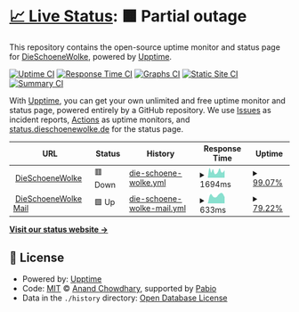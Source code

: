 # [📈 Live Status](https://status.dieschoenewolke.de): <!--live status--> **🟧 Partial outage**

This repository contains the open-source uptime monitor and status page for [DieSchoeneWolke](dieschoenewolke.com), powered by [Upptime](https://github.com/upptime/upptime).

[![Uptime CI](https://github.com/DieSchoeneWolke/dieschoenewolke-upptime/workflows/Uptime%20CI/badge.svg)](https://github.com/DieSchoeneWolke/dieschoenewolke-upptime/actions?query=workflow%3A%22Uptime+CI%22)
[![Response Time CI](https://github.com/DieSchoeneWolke/dieschoenewolke-upptime/workflows/Response%20Time%20CI/badge.svg)](https://github.com/DieSchoeneWolke/dieschoenewolke-upptime/actions?query=workflow%3A%22Response+Time+CI%22)
[![Graphs CI](https://github.com/DieSchoeneWolke/dieschoenewolke-upptime/workflows/Graphs%20CI/badge.svg)](https://github.com/DieSchoeneWolke/dieschoenewolke-upptime/actions?query=workflow%3A%22Graphs+CI%22)
[![Static Site CI](https://github.com/DieSchoeneWolke/dieschoenewolke-upptime/workflows/Static%20Site%20CI/badge.svg)](https://github.com/DieSchoeneWolke/dieschoenewolke-upptime/actions?query=workflow%3A%22Static+Site+CI%22)
[![Summary CI](https://github.com/DieSchoeneWolke/dieschoenewolke-upptime/workflows/Summary%20CI/badge.svg)](https://github.com/DieSchoeneWolke/dieschoenewolke-upptime/actions?query=workflow%3A%22Summary+CI%22)

With [Upptime](https://upptime.js.org), you can get your own unlimited and free uptime monitor and status page, powered entirely by a GitHub repository. We use [Issues](https://github.com/DieSchoeneWolke/dieschoenewolke-upptime/issues) as incident reports, [Actions](https://github.com/DieSchoeneWolke/dieschoenewolke-upptime/actions) as uptime monitors, and [status.dieschoenewolke.de](https://status.dieschoenewolke.de) for the status page.

<!--start: status pages-->
<!-- This summary is generated by Upptime (https://github.com/upptime/upptime) -->
<!-- Do not edit this manually, your changes will be overwritten -->
<!-- prettier-ignore -->
| URL | Status | History | Response Time | Uptime |
| --- | ------ | ------- | ------------- | ------ |
| <img alt="" src="https://icons.duckduckgo.com/ip3/dieschoenewolke.de.ico" height="13"> [DieSchoeneWolke](https://dieschoenewolke.de) | 🟥 Down | [die-schoene-wolke.yml](https://github.com/DieSchoeneWolke/dieschoenewolke-upptime/commits/HEAD/history/die-schoene-wolke.yml) | <details><summary><img alt="Response time graph" src="./graphs/die-schoene-wolke/response-time-week.png" height="20"> 1694ms</summary><br><a href="https://status.dieschoenewolke.de/history/die-schoene-wolke"><img alt="Response time 1652" src="https://img.shields.io/endpoint?url=https%3A%2F%2Fraw.githubusercontent.com%2FDieSchoeneWolke%2Fdieschoenewolke-upptime%2FHEAD%2Fapi%2Fdie-schoene-wolke%2Fresponse-time.json"></a><br><a href="https://status.dieschoenewolke.de/history/die-schoene-wolke"><img alt="24-hour response time 1690" src="https://img.shields.io/endpoint?url=https%3A%2F%2Fraw.githubusercontent.com%2FDieSchoeneWolke%2Fdieschoenewolke-upptime%2FHEAD%2Fapi%2Fdie-schoene-wolke%2Fresponse-time-day.json"></a><br><a href="https://status.dieschoenewolke.de/history/die-schoene-wolke"><img alt="7-day response time 1694" src="https://img.shields.io/endpoint?url=https%3A%2F%2Fraw.githubusercontent.com%2FDieSchoeneWolke%2Fdieschoenewolke-upptime%2FHEAD%2Fapi%2Fdie-schoene-wolke%2Fresponse-time-week.json"></a><br><a href="https://status.dieschoenewolke.de/history/die-schoene-wolke"><img alt="30-day response time 1794" src="https://img.shields.io/endpoint?url=https%3A%2F%2Fraw.githubusercontent.com%2FDieSchoeneWolke%2Fdieschoenewolke-upptime%2FHEAD%2Fapi%2Fdie-schoene-wolke%2Fresponse-time-month.json"></a><br><a href="https://status.dieschoenewolke.de/history/die-schoene-wolke"><img alt="1-year response time 1652" src="https://img.shields.io/endpoint?url=https%3A%2F%2Fraw.githubusercontent.com%2FDieSchoeneWolke%2Fdieschoenewolke-upptime%2FHEAD%2Fapi%2Fdie-schoene-wolke%2Fresponse-time-year.json"></a></details> | <details><summary><a href="https://status.dieschoenewolke.de/history/die-schoene-wolke">99.07%</a></summary><a href="https://status.dieschoenewolke.de/history/die-schoene-wolke"><img alt="All-time uptime 83.87%" src="https://img.shields.io/endpoint?url=https%3A%2F%2Fraw.githubusercontent.com%2FDieSchoeneWolke%2Fdieschoenewolke-upptime%2FHEAD%2Fapi%2Fdie-schoene-wolke%2Fuptime.json"></a><br><a href="https://status.dieschoenewolke.de/history/die-schoene-wolke"><img alt="24-hour uptime 97.36%" src="https://img.shields.io/endpoint?url=https%3A%2F%2Fraw.githubusercontent.com%2FDieSchoeneWolke%2Fdieschoenewolke-upptime%2FHEAD%2Fapi%2Fdie-schoene-wolke%2Fuptime-day.json"></a><br><a href="https://status.dieschoenewolke.de/history/die-schoene-wolke"><img alt="7-day uptime 99.07%" src="https://img.shields.io/endpoint?url=https%3A%2F%2Fraw.githubusercontent.com%2FDieSchoeneWolke%2Fdieschoenewolke-upptime%2FHEAD%2Fapi%2Fdie-schoene-wolke%2Fuptime-week.json"></a><br><a href="https://status.dieschoenewolke.de/history/die-schoene-wolke"><img alt="30-day uptime 83.86%" src="https://img.shields.io/endpoint?url=https%3A%2F%2Fraw.githubusercontent.com%2FDieSchoeneWolke%2Fdieschoenewolke-upptime%2FHEAD%2Fapi%2Fdie-schoene-wolke%2Fuptime-month.json"></a><br><a href="https://status.dieschoenewolke.de/history/die-schoene-wolke"><img alt="1-year uptime 83.87%" src="https://img.shields.io/endpoint?url=https%3A%2F%2Fraw.githubusercontent.com%2FDieSchoeneWolke%2Fdieschoenewolke-upptime%2FHEAD%2Fapi%2Fdie-schoene-wolke%2Fuptime-year.json"></a></details>
| <img alt="" src="https://icons.duckduckgo.com/ip3/mail.dieschoenewolke.de.ico" height="13"> [DieSchoeneWolke Mail](https://mail.dieschoenewolke.de/) | 🟩 Up | [die-schoene-wolke-mail.yml](https://github.com/DieSchoeneWolke/dieschoenewolke-upptime/commits/HEAD/history/die-schoene-wolke-mail.yml) | <details><summary><img alt="Response time graph" src="./graphs/die-schoene-wolke-mail/response-time-week.png" height="20"> 633ms</summary><br><a href="https://status.dieschoenewolke.de/history/die-schoene-wolke-mail"><img alt="Response time 472" src="https://img.shields.io/endpoint?url=https%3A%2F%2Fraw.githubusercontent.com%2FDieSchoeneWolke%2Fdieschoenewolke-upptime%2FHEAD%2Fapi%2Fdie-schoene-wolke-mail%2Fresponse-time.json"></a><br><a href="https://status.dieschoenewolke.de/history/die-schoene-wolke-mail"><img alt="24-hour response time 502" src="https://img.shields.io/endpoint?url=https%3A%2F%2Fraw.githubusercontent.com%2FDieSchoeneWolke%2Fdieschoenewolke-upptime%2FHEAD%2Fapi%2Fdie-schoene-wolke-mail%2Fresponse-time-day.json"></a><br><a href="https://status.dieschoenewolke.de/history/die-schoene-wolke-mail"><img alt="7-day response time 633" src="https://img.shields.io/endpoint?url=https%3A%2F%2Fraw.githubusercontent.com%2FDieSchoeneWolke%2Fdieschoenewolke-upptime%2FHEAD%2Fapi%2Fdie-schoene-wolke-mail%2Fresponse-time-week.json"></a><br><a href="https://status.dieschoenewolke.de/history/die-schoene-wolke-mail"><img alt="30-day response time 538" src="https://img.shields.io/endpoint?url=https%3A%2F%2Fraw.githubusercontent.com%2FDieSchoeneWolke%2Fdieschoenewolke-upptime%2FHEAD%2Fapi%2Fdie-schoene-wolke-mail%2Fresponse-time-month.json"></a><br><a href="https://status.dieschoenewolke.de/history/die-schoene-wolke-mail"><img alt="1-year response time 472" src="https://img.shields.io/endpoint?url=https%3A%2F%2Fraw.githubusercontent.com%2FDieSchoeneWolke%2Fdieschoenewolke-upptime%2FHEAD%2Fapi%2Fdie-schoene-wolke-mail%2Fresponse-time-year.json"></a></details> | <details><summary><a href="https://status.dieschoenewolke.de/history/die-schoene-wolke-mail">79.22%</a></summary><a href="https://status.dieschoenewolke.de/history/die-schoene-wolke-mail"><img alt="All-time uptime 63.09%" src="https://img.shields.io/endpoint?url=https%3A%2F%2Fraw.githubusercontent.com%2FDieSchoeneWolke%2Fdieschoenewolke-upptime%2FHEAD%2Fapi%2Fdie-schoene-wolke-mail%2Fuptime.json"></a><br><a href="https://status.dieschoenewolke.de/history/die-schoene-wolke-mail"><img alt="24-hour uptime 100.00%" src="https://img.shields.io/endpoint?url=https%3A%2F%2Fraw.githubusercontent.com%2FDieSchoeneWolke%2Fdieschoenewolke-upptime%2FHEAD%2Fapi%2Fdie-schoene-wolke-mail%2Fuptime-day.json"></a><br><a href="https://status.dieschoenewolke.de/history/die-schoene-wolke-mail"><img alt="7-day uptime 79.22%" src="https://img.shields.io/endpoint?url=https%3A%2F%2Fraw.githubusercontent.com%2FDieSchoeneWolke%2Fdieschoenewolke-upptime%2FHEAD%2Fapi%2Fdie-schoene-wolke-mail%2Fuptime-week.json"></a><br><a href="https://status.dieschoenewolke.de/history/die-schoene-wolke-mail"><img alt="30-day uptime 44.72%" src="https://img.shields.io/endpoint?url=https%3A%2F%2Fraw.githubusercontent.com%2FDieSchoeneWolke%2Fdieschoenewolke-upptime%2FHEAD%2Fapi%2Fdie-schoene-wolke-mail%2Fuptime-month.json"></a><br><a href="https://status.dieschoenewolke.de/history/die-schoene-wolke-mail"><img alt="1-year uptime 63.09%" src="https://img.shields.io/endpoint?url=https%3A%2F%2Fraw.githubusercontent.com%2FDieSchoeneWolke%2Fdieschoenewolke-upptime%2FHEAD%2Fapi%2Fdie-schoene-wolke-mail%2Fuptime-year.json"></a></details>

<!--end: status pages-->

[**Visit our status website →**](https://status.dieschoenewolke.de)

## 📄 License

- Powered by: [Upptime](https://github.com/upptime/upptime)
- Code: [MIT](./LICENSE) © [Anand Chowdhary](https://anandchowdhary.com), supported by [Pabio](https://pabio.com)
- Data in the `./history` directory: [Open Database License](https://opendatacommons.org/licenses/odbl/1-0/)

